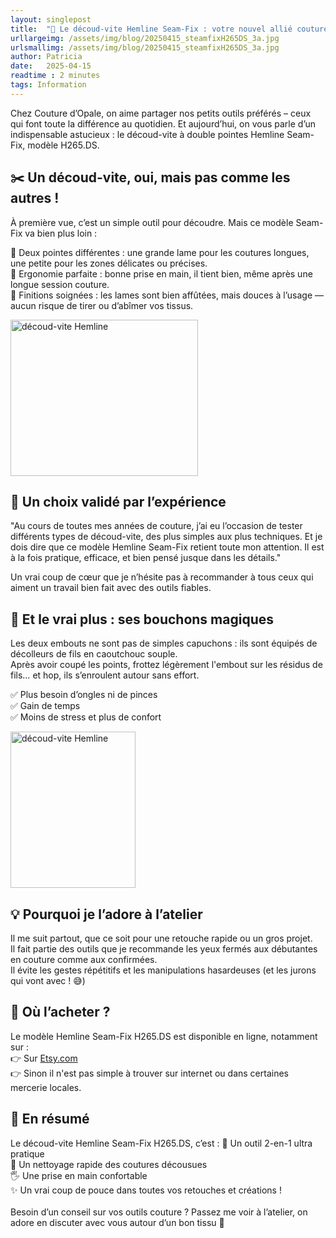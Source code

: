 ```yaml
---
layout: singlepost
title:  "🧵 Le découd-vite Hemline Seam-Fix : votre nouvel allié couture indispensable"
urllargeimg: /assets/img/blog/20250415_steamfixH265DS_3a.jpg
urlsmallimg: /assets/img/blog/20250415_steamfixH265DS_3a.jpg
author: Patricia
date:   2025-04-15
readtime : 2 minutes
tags: Information
---
```

Chez Couture d’Opale, on aime partager nos petits outils préférés – ceux qui font toute la différence au quotidien. Et aujourd’hui, on vous parle d’un indispensable astucieux : le découd-vite à double pointes Hemline Seam-Fix, modèle H265.DS.


## ✂️ Un découd-vite, oui, mais pas comme les autres !
À première vue, c’est un simple outil pour découdre. Mais ce modèle Seam-Fix va bien plus loin :<br>

🔸 Deux pointes différentes : une grande lame pour les coutures longues, une petite pour les zones délicates ou précises.<br>
🔸 Ergonomie parfaite : bonne prise en main, il tient bien, même après une longue session couture.<br>
🔸 Finitions soignées : les lames sont bien affûtées, mais douces à l’usage — aucun risque de tirer ou d’abîmer vos tissus.<br>

<img src="{{ site.url }}/assets/img/blog/20250415_steamfixH265DS_2B.jpg" alt="découd-vite Hemline" style="width:300px;height:250px;"> 

## 🧶 Un choix validé par l’expérience
"Au cours de toutes mes années de couture, j’ai eu l’occasion de tester différents types de découd-vite, des plus simples aux plus techniques. Et je dois dire que ce modèle Hemline Seam-Fix retient toute mon attention. Il est à la fois pratique, efficace, et bien pensé jusque dans les détails."<br>

Un vrai coup de cœur que je n’hésite pas à recommander à tous ceux qui aiment un travail bien fait avec des outils fiables.<br>

## 🎯 Et le vrai plus : ses bouchons magiques
Les deux embouts ne sont pas de simples capuchons : ils sont équipés de décolleurs de fils en caoutchouc souple.<br>
Après avoir coupé les points, frottez légèrement l'embout sur les résidus de fils… et hop, ils s’enroulent autour sans effort.<br>

✅ Plus besoin d’ongles ni de pinces<br>
✅ Gain de temps<br>
✅ Moins de stress et plus de confort<br>

<img src="{{ site.url }}/assets/img/blog/20250415_steamfixH265DS_1B.jpg" alt="découd-vite Hemline" style="width:200px;height:250px;"> 

## 💡 Pourquoi je l’adore à l’atelier
Il me suit partout, que ce soit pour une retouche rapide ou un gros projet.<br>
Il fait partie des outils que je recommande les yeux fermés aux débutantes en couture comme aux confirmées.<br>
Il évite les gestes répétitifs et les manipulations hasardeuses (et les jurons qui vont avec ! 😅)<br>

## 🛒 Où l’acheter ?
Le modèle Hemline Seam-Fix H265.DS est disponible en ligne, notamment sur :<br>
👉 Sur <a href="https://www.etsy.com/fr/listing/1424803043/ourlet-fixe-a-double-couture?ref=nla_rv-1&sca=1" target= "_blank">Etsy.com</a><br>
👉 Sinon il n'est pas simple à trouver sur internet ou dans certaines mercerie locales.<br>


## 📍 En résumé
Le découd-vite Hemline Seam-Fix H265.DS, c’est : 🔧 Un outil 2-en-1 ultra pratique<br>
🧼 Un nettoyage rapide des coutures décousues<br>
🖐️ Une prise en main confortable<br>
✨ Un vrai coup de pouce dans toutes vos retouches et créations !<br>
<br>
Besoin d’un conseil sur vos outils couture ? Passez me voir à l’atelier, on adore en discuter avec vous autour d’un bon tissu 🌸<br>